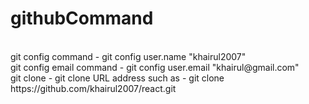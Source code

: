 # githubCommand
<br>
git config command - git config user.name "khairul2007"
<br>
git config email command - git config user.email "khairul@gmail.com"
<br>
git clone - git clone URL address such as - git clone https://github.com/khairul2007/react.git
<br

